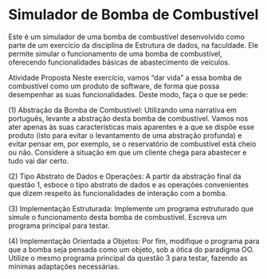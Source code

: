# Simulador de Bomba de Combustível
Este é um simulador de uma bomba de combustível desenvolvido como parte de um exercício da disciplina de Estrutura de dados, na faculdade. Ele permite simular o funcionamento de uma bomba de combustível, oferecendo funcionalidades básicas de abastecimento de veículos.

Atividade Proposta
Neste exercício, vamos “dar vida” a essa bomba de combustível como um produto de software, de forma que possa desempenhar as suas funcionalidades. Deste modo, faça o que se pede:

(1) Abstração da Bomba de Combustível: Utilizando uma narrativa em português, levante a abstração desta bomba de combustível. Vamos nos ater apenas às suas características mais aparentes e a que se dispõe esse produto (isto para evitar o levantamento de uma abstração profunda) e evitar pensar em, por exemplo, se o reservatório de combustível está cheio ou não. Considere a situação em que um cliente chega para abastecer e tudo vai dar certo.

(2) Tipo Abstrato de Dados e Operações: A partir da abstração final da questão 1, esboce o tipo abstrato de dados e as operações convenientes que dizem respeito às funcionalidades de interação com a bomba.

(3) Implementação Estruturada: Implemente um programa estruturado que simule o funcionamento desta bomba de combustível. Escreva um programa principal para testar.

(4) Implementação Orientada a Objetos: Por fim, modifique o programa para que a bomba seja pensada como um objeto, sob a ótica do paradigma OO. Utilize o mesmo programa principal da questão 3 para testar, fazendo as mínimas adaptações necessárias.
